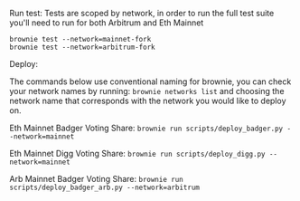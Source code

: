 
Run test:
Tests are scoped by network, in order to run the full test suite you'll need to run for both Arbitrum and Eth Mainnet
```
brownie test --network=mainnet-fork
brownie test --network=arbitrum-fork
```

Deploy:

The commands below use conventional naming for brownie, you can check your network names by running:
`brownie networks list`
and choosing the network name that corresponds with the network you would like to deploy on.

Eth Mainnet Badger Voting Share:
`brownie run scripts/deploy_badger.py --network=mainnet`

Eth Mainnet Digg Voting Share:
`brownie run scripts/deploy_digg.py --network=mainnet`

Arb Mainnet Badger Voting Share:
`brownie run scripts/deploy_badger_arb.py --network=arbitrum`

